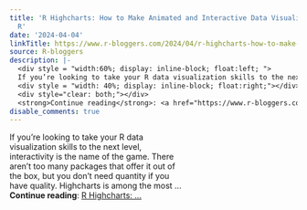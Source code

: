 ```yaml
---
title: 'R Highcharts: How to Make Animated and Interactive Data Visualizations in
  R'
date: '2024-04-04'
linkTitle: https://www.r-bloggers.com/2024/04/r-highcharts-how-to-make-animated-and-interactive-data-visualizations-in-r/
source: R-bloggers
description: |-
  <div style = "width:60%; display: inline-block; float:left; ">
  If you’re looking to take your R data visualization skills to the next level, interactivity is the name of the game. There aren’t too many packages that offer it out of the box, but you don’t need quantity if you have quality. Highcharts is among the most ...</div>
  <div style = "width: 40%; display: inline-block; float:right;"></div>
  <div style="clear: both;"></div>
  <strong>Continue reading</strong>: <a href="https://www.r-bloggers.com/2024/04/r-highcharts-how-to-make-animated-and-interactive-data-visualizations-in-r/">R Highcharts: ...
disable_comments: true
---
```

<div style = "width:60%; display: inline-block; float:left; ">
If you’re looking to take your R data visualization skills to the next level, interactivity is the name of the game. There aren’t too many packages that offer it out of the box, but you don’t need quantity if you have quality. Highcharts is among the most ...</div>
<div style = "width: 40%; display: inline-block; float:right;"></div>
<div style="clear: both;"></div>
<strong>Continue reading</strong>: <a href="https://www.r-bloggers.com/2024/04/r-highcharts-how-to-make-animated-and-interactive-data-visualizations-in-r/">R Highcharts: ...